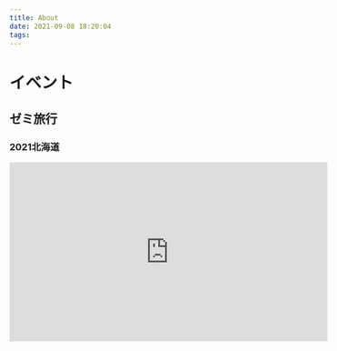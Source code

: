 ```yaml
---
title: About
date: 2021-09-08 18:20:04
tags:
---
```


# イベント

## ゼミ旅行

### 2021北海道

<iframe width="560" height="315" src="https://www.youtube.com/embed/XULgL1kHtJ0" title="YouTube video player" frameborder="0" allow="accelerometer; autoplay; clipboard-write; encrypted-media; gyroscope; picture-in-picture" allowfullscreen></iframe>